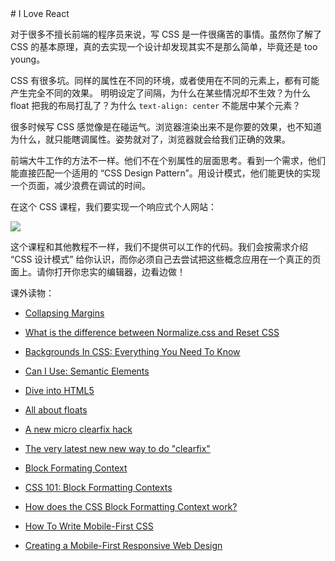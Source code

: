 <Project name="css-profile">
# I Love React

对于很多不擅长前端的程序员来说，写 CSS 是一件很痛苦的事情。虽然你了解了 CSS 的基本原理，真的去实现一个设计却发现其实不是那么简单，毕竟还是 too young。

CSS 有很多坑。同样的属性在不同的环境，或者使用在不同的元素上，都有可能产生完全不同的效果。 明明设定了间隔，为什么在某些情况却不生效？为什么 float 把我的布局打乱了？为什么 `text-align: center` 不能居中某个元素？

很多时候写 CSS 感觉像是在碰运气。浏览器渲染出来不是你要的效果，也不知道为什么，就只能瞎调属性。姿势就对了，浏览器就会给我们正确的效果。

前端大牛工作的方法不一样。他们不在个别属性的层面思考。看到一个需求，他们能直接匹配一个适用的 “CSS Design Pattern”。用设计模式，他们能更快的实现一个页面，减少浪费在调试的时间。

在这个 CSS 课程，我们要实现一个响应式个人网站：

![](http://fork2.qiniudn.com/stringkinly-profile.jpg)

这个课程和其他教程不一样，我们不提供可以工作的代码。我们会按需求介绍 “CSS 设计模式” 给你认识，而你必须自己去尝试把这些概念应用在一个真正的页面上。请你打开你忠实的编辑器，边看边做！
</Project>

课外读物：

- [Collapsing Margins](https://www.sitepoint.com/collapsing-margins/)

- [What is the difference between Normalize.css and Reset CSS](https://stackoverflow.com/questions/6887336/what-is-the-difference-between-normalize-css-and-reset-css)

- [Backgrounds In CSS: Everything You Need To Know](http://www.smashingmagazine.com/2009/09/02/backgrounds-in-css-everything-you-need-to-know/)

- [Can I Use: Semantic Elements](https://caniuse.com/#search=semantic)

- [Dive into HTML5 ](http://diveintohtml5.info/semantics.html)

- [All about floats](https://css-tricks.com/all-about-floats/)

- [A new micro clearfix hack](http://nicolasgallagher.com/micro-clearfix-hack/)

- [The very latest new new way to do "clearfix"](http://www.cssmojo.com/latest_new_clearfix_so_far/)

- [Block Formating Context](https://www.w3.org/TR/CSS21/visuren.html#block-formatting)

- [CSS 101: Block Formatting Contexts](http://yuiblog.com/blog/2010/05/19/css-101-block-formatting-contexts/)

- [How does the CSS Block Formatting Context work?](https://stackoverflow.com/questions/6196725/how-does-the-css-block-formatting-context-work/6199172#6199172)

- [How To Write Mobile-First CSS](http://www.zell-weekeat.com/how-to-write-mobile-first-css/)

- [Creating a Mobile-First Responsive Web Design](http://www.html5rocks.com/en/mobile/responsivedesign/)

